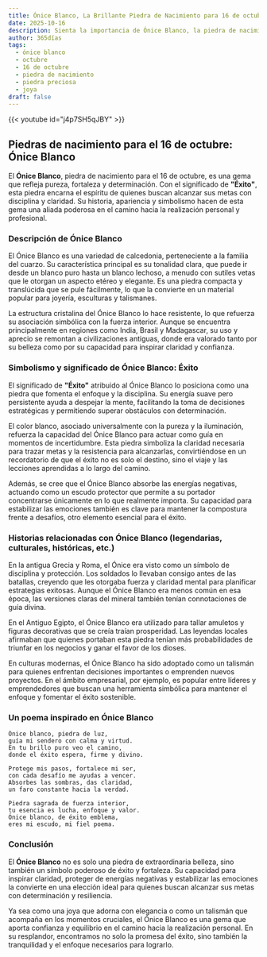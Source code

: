 ```yaml
---
title: Ónice Blanco, La Brillante Piedra de Nacimiento para 16 de octubre
date: 2025-10-16
description: Sienta la importancia de Ónice Blanco, la piedra de nacimiento de 16 de octubre que simboliza Éxito. Deje que su belleza y significado iluminen su día.
author: 365días
tags:
  - ónice blanco
  - octubre
  - 16 de octubre
  - piedra de nacimiento
  - piedra preciosa
  - joya
draft: false
---
```


{{< youtube id="j4p7SH5qJBY" >}}

## Piedras de nacimiento para el 16 de octubre: Ónice Blanco

El **Ónice Blanco**, piedra de nacimiento para el 16 de octubre, es una gema que refleja pureza, fortaleza y determinación. Con el significado de **"Éxito"**, esta piedra encarna el espíritu de quienes buscan alcanzar sus metas con disciplina y claridad. Su historia, apariencia y simbolismo hacen de esta gema una aliada poderosa en el camino hacia la realización personal y profesional.

### Descripción de Ónice Blanco

El Ónice Blanco es una variedad de calcedonia, perteneciente a la familia del cuarzo. Su característica principal es su tonalidad clara, que puede ir desde un blanco puro hasta un blanco lechoso, a menudo con sutiles vetas que le otorgan un aspecto etéreo y elegante. Es una piedra compacta y translúcida que se pule fácilmente, lo que la convierte en un material popular para joyería, esculturas y talismanes.

La estructura cristalina del Ónice Blanco lo hace resistente, lo que refuerza su asociación simbólica con la fuerza interior. Aunque se encuentra principalmente en regiones como India, Brasil y Madagascar, su uso y aprecio se remontan a civilizaciones antiguas, donde era valorado tanto por su belleza como por su capacidad para inspirar claridad y confianza.

### Simbolismo y significado de Ónice Blanco: Éxito

El significado de **"Éxito"** atribuido al Ónice Blanco lo posiciona como una piedra que fomenta el enfoque y la disciplina. Su energía suave pero persistente ayuda a despejar la mente, facilitando la toma de decisiones estratégicas y permitiendo superar obstáculos con determinación.

El color blanco, asociado universalmente con la pureza y la iluminación, refuerza la capacidad del Ónice Blanco para actuar como guía en momentos de incertidumbre. Esta piedra simboliza la claridad necesaria para trazar metas y la resistencia para alcanzarlas, convirtiéndose en un recordatorio de que el éxito no es solo el destino, sino el viaje y las lecciones aprendidas a lo largo del camino.

Además, se cree que el Ónice Blanco absorbe las energías negativas, actuando como un escudo protector que permite a su portador concentrarse únicamente en lo que realmente importa. Su capacidad para estabilizar las emociones también es clave para mantener la compostura frente a desafíos, otro elemento esencial para el éxito.

### Historias relacionadas con Ónice Blanco (legendarias, culturales, históricas, etc.)

En la antigua Grecia y Roma, el Ónice era visto como un símbolo de disciplina y protección. Los soldados lo llevaban consigo antes de las batallas, creyendo que les otorgaba fuerza y claridad mental para planificar estrategias exitosas. Aunque el Ónice Blanco era menos común en esa época, las versiones claras del mineral también tenían connotaciones de guía divina.

En el Antiguo Egipto, el Ónice Blanco era utilizado para tallar amuletos y figuras decorativas que se creía traían prosperidad. Las leyendas locales afirmaban que quienes portaban esta piedra tenían más probabilidades de triunfar en los negocios y ganar el favor de los dioses.

En culturas modernas, el Ónice Blanco ha sido adoptado como un talismán para quienes enfrentan decisiones importantes o emprenden nuevos proyectos. En el ámbito empresarial, por ejemplo, es popular entre líderes y emprendedores que buscan una herramienta simbólica para mantener el enfoque y fomentar el éxito sostenible.

### Un poema inspirado en Ónice Blanco

```
Ónice blanco, piedra de luz,  
guía mi sendero con calma y virtud.  
En tu brillo puro veo el camino,  
donde el éxito espera, firme y divino.  

Protege mis pasos, fortalece mi ser,  
con cada desafío me ayudas a vencer.  
Absorbes las sombras, das claridad,  
un faro constante hacia la verdad.  

Piedra sagrada de fuerza interior,  
tu esencia es lucha, enfoque y valor.  
Ónice blanco, de éxito emblema,  
eres mi escudo, mi fiel poema.  
```

### Conclusión

El **Ónice Blanco** no es solo una piedra de extraordinaria belleza, sino también un símbolo poderoso de éxito y fortaleza. Su capacidad para inspirar claridad, proteger de energías negativas y estabilizar las emociones la convierte en una elección ideal para quienes buscan alcanzar sus metas con determinación y resiliencia.

Ya sea como una joya que adorna con elegancia o como un talismán que acompaña en los momentos cruciales, el Ónice Blanco es una gema que aporta confianza y equilibrio en el camino hacia la realización personal. En su resplandor, encontramos no solo la promesa del éxito, sino también la tranquilidad y el enfoque necesarios para lograrlo.